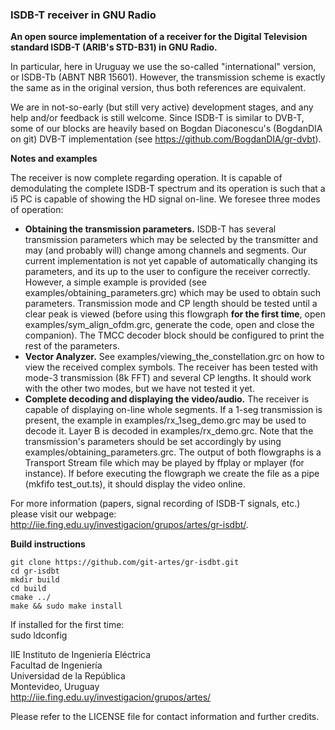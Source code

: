 ### ISDB-T receiver in GNU Radio

**An open source implementation of a receiver for the Digital Television standard ISDB-T (ARIB's STD-B31) in GNU Radio.**

In particular, here in Uruguay we use the so-called "international" version, or ISDB-Tb (ABNT NBR 15601). However, the transmission scheme is exactly the same as in the original version, thus both references are equivalent.  

We are in not-so-early (but still very active) development stages, and any help and/or feedback is still welcome. Since ISDB-T is similar to DVB-T, some of our blocks are heavily based on Bogdan Diaconescu's (BogdanDIA on git) DVB-T implementation (see https://github.com/BogdanDIA/gr-dvbt). 

**Notes and examples**

The receiver is now complete regarding operation. It is capable of demodulating the complete ISDB-T spectrum and its operation is such that a i5 PC is capable of showing the HD signal on-line. We foresee three modes of operation: 
- **Obtaining the transmission parameters.** ISDB-T has several transmission parameters which may be selected by the transmitter and may (and probably will) change among channels and segments. Our current implementation is not yet capable of automatically changing its parameters, and its up to the user to configure the receiver correctly. However, a simple example is provided (see examples/obtaining_parameters.grc) which may be used to obtain such parameters. Transmission mode and CP length should be tested until a clear peak is viewed (before using this flowgraph **for the first time**, open examples/sym_align_ofdm.grc, generate the code, open and close the companion). The TMCC decoder block should be configured to print the rest of the parameters. 
- **Vector Analyzer.** See examples/viewing_the_constellation.grc on how to view the received complex symbols. The receiver has been tested with mode-3 transmission (8k FFT) and several CP lengths. It should work with the other two modes, but we have not tested it yet.  
- **Complete decoding and displaying the video/audio.** The receiver is capable of displaying on-line whole segments. If a 1-seg transmission is present, the example in examples/rx_1seg_demo.grc may be used to decode it. Layer B is decoded in examples/rx_demo.grc. Note that the transmission's parameters should be set accordingly by using examples/obtaining_parameters.grc. The output of both flowgraphs is a Transport Stream file which may be played by ffplay or mplayer (for instance). If before executing the flowgraph we create the file as a pipe (mkfifo test_out.ts), it should display the video online.   

For more information (papers, signal recording of ISDB-T signals, etc.) please visit our webpage: http://iie.fing.edu.uy/investigacion/grupos/artes/gr-isdbt/.    

**Build instructions**

    git clone https://github.com/git-artes/gr-isdbt.git  
    cd gr-isdbt  
    mkdir build  
    cd build  
    cmake ../  
    make && sudo make install  

If installed for the first time:   
    sudo ldconfig  

IIE Instituto de Ingeniería Eléctrica  
Facultad de Ingeniería  
Universidad de la República  
Montevideo, Uruguay  
http://iie.fing.edu.uy/investigacion/grupos/artes/  
  
Please refer to the LICENSE file for contact information and further credits.   
